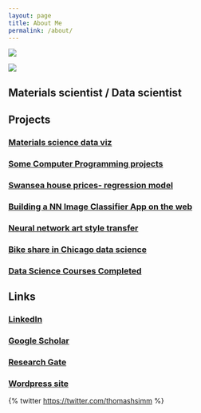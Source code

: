 ```yaml
---
layout: page
title: About Me
permalink: /about/
---
```

![]({{site.baseurl}}/images/header2.png)

![]({{site.baseurl}}/images/Thomas-Simm.jpg)

## Materials scientist / Data scientist

## Projects

### [Materials science data viz](https://thomashsimm.com/2021/10/24/Data-Viz.html)

### [Some Computer Programming projects](https://thomashsimm.wordpress.com/computer-programming/)

### [Swansea house prices- regression model ](https://thomashsimm.com/2021/08/04/Swansea-House-Price-Report.html)

### [Building a NN Image Classifier App on the web](https://thomashsimm.com/fastai/jupyter/binder/voila/mybinder/thomashsimm/2021/10/10/ImageClassifier.html)

### [Neural network art style transfer](https://thomashsimm.com/tensorflow/deep%20learning/jupyter/2021/11/17/StyleTransfer.html)

### [Bike share in Chicago data science](https://thomashsimm.com/2021/11/16/ChicagoBikes.html)

### [Data Science Courses Completed](https://thomashsimm.wordpress.com/datascience_courses/)


## Links

### [LinkedIn](https://www.linkedin.com/in/thomashsimm/)

### [Google Scholar](https://scholar.google.com/citations?user=HdPDn1sAAAAJ)
 
### [Research Gate](https://www.researchgate.net/profile/Thomas-Simm)

### [Wordpress site](https://thomashsimm.wordpress.com)

{% twitter https://twitter.com/thomashsimm %}
